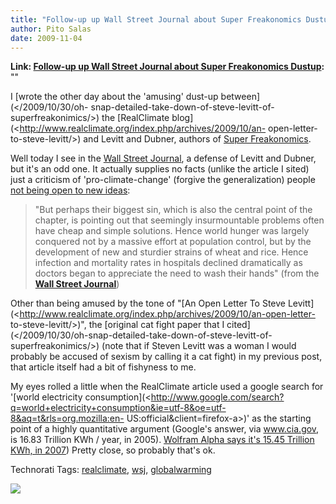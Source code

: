 ```yaml
---
title: "Follow-up up Wall Street Journal about Super Freakonomics Dustup"
author: Pito Salas
date: 2009-11-04
---
```


**Link: [Follow-up up Wall Street Journal about Super Freakonomics Dustup](None):** ""



I [wrote the other day about the 'amusing' dust-up between](</2009/10/30/oh-
snap-detailed-take-down-of-steve-levitt-of-superfreakonimics/>) the
[RealClimate blog](<http://www.realclimate.org/index.php/archives/2009/10/an-
open-letter-to-steve-levitt/>) and Levitt and Dubner, authors of [Super
Freakonomics](<http://superfreakonomicsbook.com/>).

Well today I see in the [Wall Street
Journal](<http://online.wsj.com/article/SB10001424052748704335904574495643459234318.html?mod=rss_most_emailed_week>),
a defense of Levitt and Dubner, but it's an odd one. It actually supplies no
facts (unlike the article I sited) just a criticism of 'pro-climate-change'
(forgive the generalization) people [not being open to new
ideas](<http://online.wsj.com/article/SB10001424052748704335904574495643459234318.html?mod=rss_most_emailed_week>):

> "But perhaps their biggest sin, which is also the central point of the
> chapter, is pointing out that seemingly insurmountable problems often have
> cheap and simple solutions. Hence world hunger was largely conquered not by
> a massive effort at population control, but by the development of new and
> sturdier strains of wheat and rice. Hence infection and mortality rates in
> hospitals declined dramatically as doctors began to appreciate the need to
> wash their hands" (from the [**Wall Street
> Journal**](<http://online.wsj.com/article/SB10001424052748704335904574495643459234318.html?mod=rss_most_emailed_week>))

Other than being amused by the tone of "[An Open Letter To Steve
Levitt](<http://www.realclimate.org/index.php/archives/2009/10/an-open-letter-
to-steve-levitt/>)", the [original cat fight paper that I
cited](</2009/10/30/oh-snap-detailed-take-down-of-steve-levitt-of-
superfreakonimics/>) (note that if Steven Levitt was a woman I would probably
be accused of sexism by calling it a cat fight) in my previous post, that
article itself had a bit of fishyness to me.

My eyes rolled a little when the RealClimate article used a google search for
'[world electricity
consumption](<http://www.google.com/search?q=world+electricity+consumption&ie=utf-8&oe=utf-8&aq=t&rls=org.mozilla:en-
US:official&client=firefox-a>)' as the starting point of a highly quantitative
argument (Google's answer, via www.cia.gov, is 16.83 Trillion KWh / year, in
2005). [Wolfram Alpha says it's 15.45 Trillion KWh, in
2007](<http://www.wolframalpha.com/input/?i=world+electricity+consumption>))
Pretty close, so probably that's ok.

Technorati Tags: [realclimate](<http://technorati.com/tag/realclimate>),
[wsj](<http://technorati.com/tag/wsj>),
[globalwarming](<http://technorati.com/tag/globalwarming>)

![](https://i0.wp.com/img.zemanta.com/pixy.gif?w=584)


